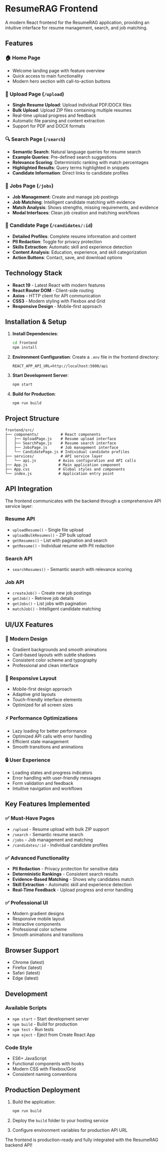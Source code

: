# ResumeRAG Frontend

A modern React frontend for the ResumeRAG application, providing an intuitive interface for resume management, search, and job matching.

## Features

### 🏠 **Home Page**
- Welcome landing page with feature overview
- Quick access to main functionality
- Modern hero section with call-to-action buttons

### 📄 **Upload Page (`/upload`)**
- **Single Resume Upload**: Upload individual PDF/DOCX files
- **Bulk Upload**: Upload ZIP files containing multiple resumes
- Real-time upload progress and feedback
- Automatic file parsing and content extraction
- Support for PDF and DOCX formats

### 🔍 **Search Page (`/search`)**
- **Semantic Search**: Natural language queries for resume search
- **Example Queries**: Pre-defined search suggestions
- **Relevance Scoring**: Deterministic ranking with match percentages
- **Highlighted Results**: Query terms highlighted in snippets
- **Candidate Information**: Direct links to candidate profiles

### 💼 **Jobs Page (`/jobs`)**
- **Job Management**: Create and manage job postings
- **Job Matching**: Intelligent candidate matching with evidence
- **Match Analysis**: Shows strengths, missing requirements, and evidence
- **Modal Interfaces**: Clean job creation and matching workflows

### 👤 **Candidate Page (`/candidates/:id`)**
- **Detailed Profiles**: Complete resume information and content
- **PII Redaction**: Toggle for privacy protection
- **Skills Extraction**: Automatic skill and experience detection
- **Content Analysis**: Education, experience, and skill categorization
- **Action Buttons**: Contact, save, and download options

## Technology Stack

- **React 19** - Latest React with modern features
- **React Router DOM** - Client-side routing
- **Axios** - HTTP client for API communication
- **CSS3** - Modern styling with Flexbox and Grid
- **Responsive Design** - Mobile-first approach

## Installation & Setup

1. **Install Dependencies**:
   ```bash
   cd frontend
   npm install
   ```

2. **Environment Configuration**:
   Create a `.env` file in the frontend directory:
   ```
   REACT_APP_API_URL=http://localhost:5000/api
   ```

3. **Start Development Server**:
   ```bash
   npm start
   ```

4. **Build for Production**:
   ```bash
   npm run build
   ```

## Project Structure

```
frontend/src/
├── components/          # React components
│   ├── UploadPage.js    # Resume upload interface
│   ├── SearchPage.js    # Resume search interface
│   ├── JobsPage.js      # Job management interface
│   └── CandidatePage.js # Individual candidate profiles
├── services/            # API service layer
│   └── api.js          # Axios configuration and API calls
├── App.js              # Main application component
├── App.css             # Global styles and components
└── index.js            # Application entry point
```

## API Integration

The frontend communicates with the backend through a comprehensive API service layer:

### Resume API
- `uploadResume()` - Single file upload
- `uploadBulkResumes()` - ZIP bulk upload
- `getResumes()` - List with pagination and search
- `getResume()` - Individual resume with PII redaction

### Search API
- `searchResumes()` - Semantic search with relevance scoring

### Job API
- `createJob()` - Create new job postings
- `getJob()` - Retrieve job details
- `getJobs()` - List jobs with pagination
- `matchJob()` - Intelligent candidate matching

## UI/UX Features

### 🎨 **Modern Design**
- Gradient backgrounds and smooth animations
- Card-based layouts with subtle shadows
- Consistent color scheme and typography
- Professional and clean interface

### 📱 **Responsive Layout**
- Mobile-first design approach
- Adaptive grid layouts
- Touch-friendly interface elements
- Optimized for all screen sizes

### ⚡ **Performance Optimizations**
- Lazy loading for better performance
- Optimized API calls with error handling
- Efficient state management
- Smooth transitions and animations

### 🔒 **User Experience**
- Loading states and progress indicators
- Error handling with user-friendly messages
- Form validation and feedback
- Intuitive navigation and workflows

## Key Features Implemented

### ✅ **Must-Have Pages**
- `/upload` - Resume upload with bulk ZIP support
- `/search` - Semantic resume search
- `/jobs` - Job management and matching
- `/candidates/:id` - Individual candidate profiles

### ✅ **Advanced Functionality**
- **PII Redaction** - Privacy protection for sensitive data
- **Deterministic Rankings** - Consistent search results
- **Evidence-Based Matching** - Shows why candidates match
- **Skill Extraction** - Automatic skill and experience detection
- **Real-Time Feedback** - Upload progress and error handling

### ✅ **Professional UI**
- Modern gradient designs
- Responsive mobile layout
- Interactive components
- Professional color scheme
- Smooth animations and transitions

## Browser Support

- Chrome (latest)
- Firefox (latest)
- Safari (latest)
- Edge (latest)

## Development

### Available Scripts
- `npm start` - Start development server
- `npm build` - Build for production
- `npm test` - Run tests
- `npm eject` - Eject from Create React App

### Code Style
- ES6+ JavaScript
- Functional components with hooks
- Modern CSS with Flexbox/Grid
- Consistent naming conventions

## Production Deployment

1. Build the application:
   ```bash
   npm run build
   ```

2. Deploy the `build` folder to your hosting service

3. Configure environment variables for production API URL

The frontend is production-ready and fully integrated with the ResumeRAG backend API!
